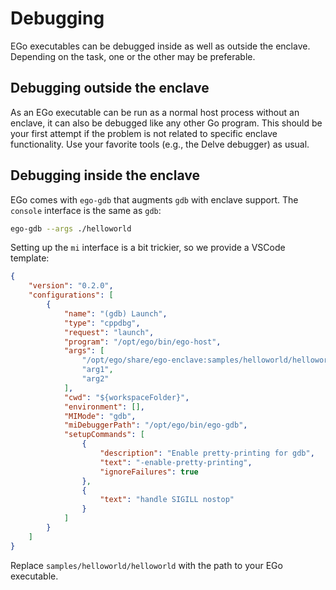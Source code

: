 # Debugging
EGo executables can be debugged inside as well as outside the enclave. Depending on the task, one or the other may be preferable.

## Debugging outside the enclave
As an EGo executable can be run as a normal host process without an enclave, it can also be debugged like any other Go program. This should be your first attempt if the problem is not related to specific enclave functionality. Use your favorite tools (e.g., the Delve debugger) as usual.

## Debugging inside the enclave
EGo comes with `ego-gdb` that augments `gdb` with enclave support. The `console` interface is the same as `gdb`:
```sh
ego-gdb --args ./helloworld
```

Setting up the `mi` interface is a bit trickier, so we provide a VSCode template:
```json
{
    "version": "0.2.0",
    "configurations": [
        {
            "name": "(gdb) Launch",
            "type": "cppdbg",
            "request": "launch",
            "program": "/opt/ego/bin/ego-host",
            "args": [
                "/opt/ego/share/ego-enclave:samples/helloworld/helloworld",
                "arg1",
                "arg2"
            ],
            "cwd": "${workspaceFolder}",
            "environment": [],
            "MIMode": "gdb",
            "miDebuggerPath": "/opt/ego/bin/ego-gdb",
            "setupCommands": [
                {
                    "description": "Enable pretty-printing for gdb",
                    "text": "-enable-pretty-printing",
                    "ignoreFailures": true
                },
                {
                    "text": "handle SIGILL nostop"
                }
            ]
        }
    ]
}
```
Replace `samples/helloworld/helloworld` with the path to your EGo executable.
